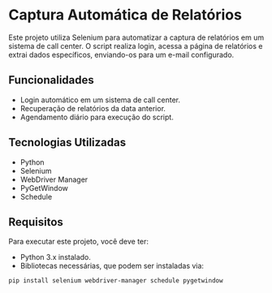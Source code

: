 # Captura Automática de Relatórios

Este projeto utiliza Selenium para automatizar a captura de relatórios em um sistema de call center. O script realiza login, acessa a página de relatórios e extrai dados específicos, enviando-os para um e-mail configurado.

## Funcionalidades

- Login automático em um sistema de call center.
- Recuperação de relatórios da data anterior.
- Agendamento diário para execução do script.

## Tecnologias Utilizadas

- Python
- Selenium
- WebDriver Manager
- PyGetWindow
- Schedule

## Requisitos

Para executar este projeto, você deve ter:

- Python 3.x instalado.
- Bibliotecas necessárias, que podem ser instaladas via:

```bash
pip install selenium webdriver-manager schedule pygetwindow
